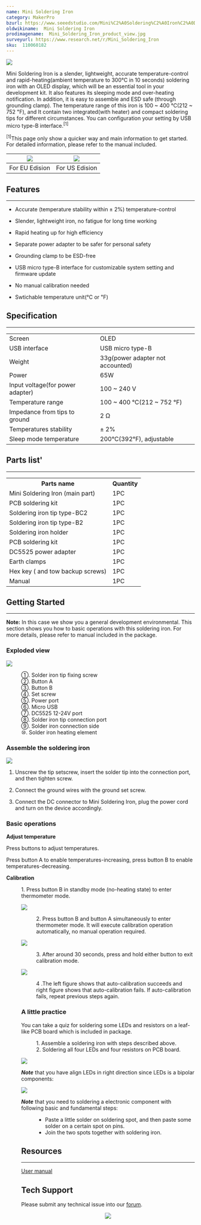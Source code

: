 ```yaml
---
name: Mini Soldering Iron
category: MakerPro
bzurl: https://www.seeedstudio.com/Mini%C2%A0Soldering%C2%A0Iron%C2%A0Deluxe%C2%A0Kit%C2%A0US%C2%A0Standard-p-2593.html?ref=newInBazaar
oldwikiname:  Mini Soldering Iron
prodimagename:  Mini_Soldering_Iron_product_view.jpg
surveyurl: https://www.research.net/r/Mini_Soldering_Iron
sku:  110060182
---
```

![](https://files.seeedstudio.com/wiki/Mini_Soldering_Iron/img/Mini_Soldering_Iron_product_view.jpg)

Mini Soldering Iron is a slender, lightweight, accurate temperature-control and rapid-heating(ambient temperature to 300℃ in 10 seconds) soldering iron with an OLED display, which will be an essential tool in your development kit. It also features its sleeping mode and over-heating notification. In addition, it is easy to assemble and ESD safe (through grounding clamp). The temperature range of this iron is 100 ~ 400 ℃(212 ~ 752 ℉), and It contain two integrated(with heater) and compact soldering tips for different circumstances. You can configuration your setting by USB micro type-B interface.<sup>[1]</sup>

<sup>[1]</sup>This page only show a quicker way and main information to get started. For detailed information, please refer to the manual included.

|[![](https://files.seeedstudio.com/wiki/Seeed-WiKi/docs/images/300px-Get_One_Now_Banner-ragular.png)](https://www.seeedstudio.com/Mini%C2%A0Soldering%C2%A0Iron%C2%A0Deluxe%C2%A0Kit%C2%A0Europe-Standard-p-2592.html?ref=newInBazaar)|[![](https://files.seeedstudio.com/wiki/Seeed-WiKi/docs/images/300px-Get_One_Now_Banner-ragular.png)](https://www.seeedstudio.com/Mini%C2%A0Soldering%C2%A0Iron%C2%A0Deluxe%C2%A0Kit%C2%A0US%C2%A0Standard-p-2593.html?ref=newInBazaar)|
|:---:|:---:|
|For EU Edision|For US Edision|

##  Features
---
*   Accurate (temperature stability within ± 2%) temperature-control

*   Slender, lightweight iron, no fatigue for long time working

*   Rapid heating up for high efficiency

*   Separate power adapter to be safer for personal safety

*   Grounding clamp to be ESD-free

*   USB micro type-B interface for customizable system setting and firmware update

*   No manual calibration needed

*   Swtichable temperature unit(℃ or ℉)

##  Specification
---
<table>
<tr>
<td>  Screen </td>
<td> OLED
</td></tr>
<tr>
<td>  USB interface </td>
<td> USB micro type-B
</td></tr>
<tr>
<td>  Weight </td>
<td> 33g(power adapter not accounted)
</td></tr>
<tr>
<td>  Power </td>
<td> 65W
</td></tr>
<tr>
<td>  Input voltage(for power adapter) </td>
<td> 100 ~ 240 V
</td></tr>
<tr>
<td>  Temperature range </td>
<td> 100 ~ 400 ℃(212 ~ 752 ℉)
</td></tr>
<tr>
<td>  Impedance from tips to ground </td>
<td> 2 Ω
</td></tr>
<tr>
<td>  Temperatures stability </td>
<td> ± 2%
</td></tr>
<tr>
<td>  Sleep mode temperature  </td>
<td> 200℃(392℉), adjustable
</td></tr></table>

##  Parts list'
---

<table>
<tr>
<th>Parts name   </th>
<th> Quantity
</th></tr>
<tr>
<td> Mini Soldering Iron (main part)   </td>
<td> 1PC
</td></tr>
<tr>
<td> PCB soldering kit </td>
<td> 1PC
</td></tr>
<tr>
<td> Soldering iron tip type-BC2  </td>
<td> 1PC
</td></tr>
<tr>
<td> Soldering iron tip type-B2   </td>
<td> 1PC
</td></tr>
<tr>
<td> Soldering iron holder </td>
<td> 1PC
</td></tr>
<tr>
<td> PCB soldering kit  </td>
<td> 1PC
</td></tr>
<tr>
<td> DC5525 power adapter </td>
<td> 1PC
</td></tr>
<tr>
<td> Earth clamps  </td>
<td> 1PC
</td></tr>
<tr>
<td> Hex key ( and tow backup screws) </td>
<td> 1PC
</td></tr>
<tr>
<td> Manual </td>
<td> 1PC
</td></tr></table>

##  Getting Started
---
**Note:** In this case we show you a general development environmental.
This section shows you how to basic operations with this soldering iron. For more details, please refer to manual included in the package.

###  Exploded view

![](https://files.seeedstudio.com/wiki/Mini_Soldering_Iron/img/Mini_Soldering_Iron_exploded_view_s.jpg)
<dl><dd> ①. Solder iron tip fixing screw
</dd><dd> ②. Button A
</dd><dd> ③. Button B
</dd><dd> ④. Set screw
</dd><dd> ⑤. Power port
</dd><dd> ⑥. Micro USB
</dd><dd> ⑦. DC5525 12-24V port
</dd><dd> ⑧. Solder iron tip connection port
</dd><dd> ⑨. Solder iron connection side
</dd><dd> ⑩. Solder iron heating element
</dd></dl>

###  Assemble the soldering iron

![](https://files.seeedstudio.com/wiki/Mini_Soldering_Iron/img/Mini_Soldering_Iron_installation_guide.jpg)

1.  Unscrew the tip setscrew, insert the solder tip into the connection port, and then tighten screw.

2.  Connect the ground wires with the ground set screw.

3.  Connect the DC connector to Mini Soldering Iron, plug the power cord and turn on the device accordingly.

###  Basic operations

**Adjust temperature**

Press buttons to adjust temperatures.

Press button A to enable temperatures-increasing, press button B to enable temperatures-decreasing.

**Calibration**

<dl><dd> 1. Press button B in standby mode (no-heating state) to enter thermometer mode.


![](https://files.seeedstudio.com/wiki/Mini_Soldering_Iron/img/Mini_Soldering_Iron_calibration_step_1.jpg)

<dl><dd> 2. Press button B and button A simultaneously to enter thermometer mode. It will execute calibration operation automatically, no manual operation required.
</dd></dl>

![](https://files.seeedstudio.com/wiki/Mini_Soldering_Iron/img/Mini_Soldering_Iron_calibration_step_2.jpg)</div></div>

<dl><dd> 3. After around 30 seconds, press and hold either button to exit calibration mode.
</dd></dl>

![](https://files.seeedstudio.com/wiki/Mini_Soldering_Iron/img/Mini_Soldering_Iron_calibration_step_3.jpg)</div></div>

<dl><dd> 4 .The left figure shows that auto-calibration succeeds and right figure shows that auto-calibration fails. If auto-calibration fails, repeat previous steps again.
</dd></dl>

###  A little practice

You can take a quiz for soldering some LEDs and resistors on a leaf-like PCB board which is included in package.

<dl><dd> 1.  Assemble a soldering iron with steps described above.
</dd><dd> 2.  Soldering all four LEDs and four resistors on PCB board.
</dd></dl>

![](https://files.seeedstudio.com/wiki/Mini_Soldering_Iron/img/Mini_solderin_iron_practice_s.JPG)

_**Note**_ that you have align LEDs in right direction since LEDs is a bipolar components:

![](https://files.seeedstudio.com/wiki/Mini_Soldering_Iron/img/Mini_solderin_iron_practice-directions-s.jpg)

_**Note**_ that you need to soldering a electronic component with following basic and fundamental steps:

<dl><dd>

*   Paste a little solder on soldering spot, and then paste some solder on a certain spot on pins.
*   Join the two spots together with soldering iron.
</dd></dl>

##  Resources
---
[User manual](https://files.seeedstudio.com/wiki/Mini_Soldering_Iron/res/Mini_Soldering_Iron_manual.zip)

## Tech Support
Please submit any technical issue into our [forum](https://forum.seeedstudio.com/). <br /><p style="text-align:center"><a href="https://www.seeedstudio.com/act-4.html?utm_source=wiki&utm_medium=wikibanner&utm_campaign=newproducts" target="_blank"><img src="https://files.seeedstudio.com/wiki/Wiki_Banner/new_product.jpg" /></a></p>